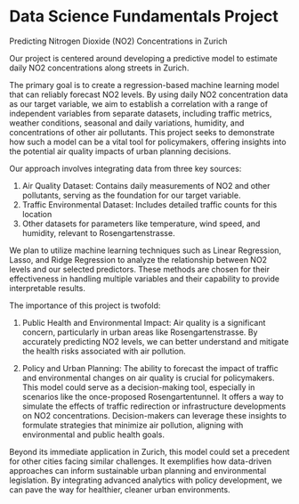 # Data Science Fundamentals Project

Predicting Nitrogen Dioxide (NO2) Concentrations in Zurich

Our project is centered around developing a predictive model to estimate daily NO2 concentrations along streets in Zurich. 

The primary goal is to create a regression-based machine learning model that can reliably forecast NO2 levels. By using daily NO2 concentration data as our target variable, we aim to establish a correlation with a range of independent variables from separate datasets, including traffic metrics, weather conditions, seasonal and daily variations, humidity, and concentrations of other air pollutants. This project seeks to demonstrate how such a model can be a vital tool for policymakers, offering insights into the potential air quality impacts of urban planning decisions.

Our approach involves integrating data from three key sources:

1. Air Quality Dataset: Contains daily measurements of NO2 and other pollutants, serving as the foundation for our target variable.
2. Traffic Environmental Dataset: Includes detailed traffic counts for this location
3. Other datasets for parameters like temperature, wind speed, and humidity, relevant to Rosengartenstrasse.

We plan to utilize machine learning techniques such as Linear Regression, Lasso, and Ridge Regression to analyze the relationship between NO2 levels and our selected predictors. These methods are chosen for their effectiveness in handling multiple variables and their capability to provide interpretable results.

The importance of this project is twofold:

1. Public Health and Environmental Impact: Air quality is a significant concern, particularly in urban areas like Rosengartenstrasse. By accurately predicting NO2 levels, we can better understand and mitigate the health risks associated with air pollution.

2. Policy and Urban Planning: The ability to forecast the impact of traffic and environmental changes on air quality is crucial for policymakers. This model could serve as a decision-making tool, especially in scenarios like the once-proposed Rosengartentunnel. It offers a way to simulate the effects of traffic redirection or infrastructure developments on NO2 concentrations. Decision-makers can leverage these insights to formulate strategies that minimize air pollution, aligning with environmental and public health goals.

Beyond its immediate application in Zurich, this model could set a precedent for other cities facing similar challenges. It exemplifies how data-driven approaches can inform sustainable urban planning and environmental legislation. By integrating advanced analytics with policy development, we can pave the way for healthier, cleaner urban environments.
